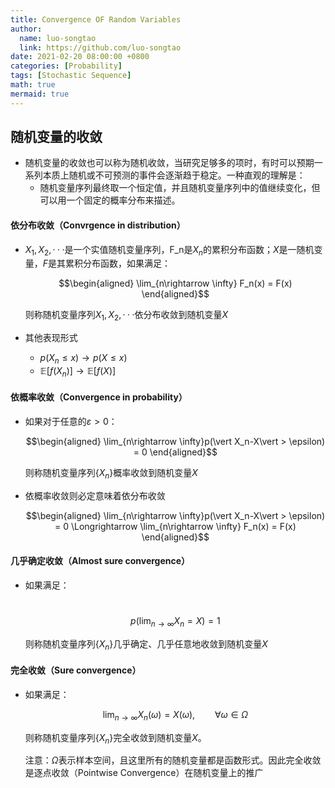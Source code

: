 ```yaml
---
title: Convergence OF Random Variables
author:
  name: luo-songtao
  link: https://github.com/luo-songtao
date: 2021-02-20 08:00:00 +0800
categories: [Probability]
tags: [Stochastic Sequence]
math: true
mermaid: true
---
```



## 随机变量的收敛

- 随机变量的收敛也可以称为随机收敛，当研究足够多的项时，有时可以预期一系列本质上随机或不可预测的事件会逐渐趋于稳定。一种直观的理解是：
  - 随机变量序列最终取一个恒定值，并且随机变量序列中的值继续变化，但可以用一个固定的概率分布来描述。

#### 依分布收敛（Convrgence in distribution）

- $X_1,X_2,···$是一个实值随机变量序列，F_n是$X_n$的累积分布函数；$X$是一随机变量，$F$是其累积分布函数，如果满足：

  $$\begin{aligned} \lim_{n\rightarrow \infty} F_n(x) = F(x) \end{aligned}$$

  则称随机变量序列$X_1,X_2,···$依分布收敛到随机变量$X$

- 其他表现形式

  - $p(X_n\le x) \rightarrow p(X\le x)$
  - $\mathbb{E}[f(X_n)]\rightarrow \mathbb{E}[f(X)]$  

#### 依概率收敛（Convergence in probability）

- 如果对于任意的$\varepsilon > 0$：

  $$\begin{aligned} \lim_{n\rightarrow \infty}p(\vert X_n-X\vert > \epsilon) = 0 \end{aligned}$$

  则称随机变量序列$\{X_n\}$概率收敛到随机变量$X$

- 依概率收敛则必定意味着依分布收敛

  $$\begin{aligned} \lim_{n\rightarrow \infty}p(\vert X_n-X\vert > \epsilon) = 0 \Longrightarrow \lim_{n\rightarrow \infty} F_n(x) = F(x) \end{aligned}$$

#### 几乎确定收敛（Almost sure convergence）

- 如果满足：

  ​	$$p(\lim_{n\rightarrow \infty}X_n = X) = 1$$

  则称随机变量序列$\{X_n\}$几乎确定、几乎任意地收敛到随机变量$X$

#### 完全收敛（Sure convergence）

- 如果满足：

  $$\lim_{n\rightarrow \infty}X_n(\omega) = X(\omega), \qquad \forall \omega \in \Omega$$

  则称随机变量序列$\{X_n\}$完全收敛到随机变量$X$。

  注意：$\Omega$表示样本空间，且这里所有的随机变量都是函数形式。因此完全收敛是逐点收敛（Pointwise Convergence）在随机变量上的推广